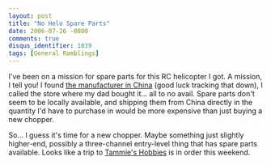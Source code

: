 ```yaml
---
layout: post
title: "No Helo Spare Parts"
date: 2006-07-26 -0800
comments: true
disqus_identifier: 1039
tags: [General Ramblings]
---
```

I've been on a mission for spare parts for this RC helicopter I got. A
mission, I tell you! I found [the manufacturer in
China](http://www.hongxintoys.com/) (good luck tracking that down), I
called the store where my dad bought it... all to no avail. Spare parts
don't seem to be locally available, and shipping them from China
directly in the quantity I'd have to purchase in would be more expensive
than just buying a new chopper.

 So... I guess it's time for a new chopper. Maybe something just
slightly higher-end, possibly a three-channel entry-level thing that has
spare parts available. Looks like a trip to [Tammie's
Hobbies](http://www.tammieshobbies.com/) is in order this weekend.
